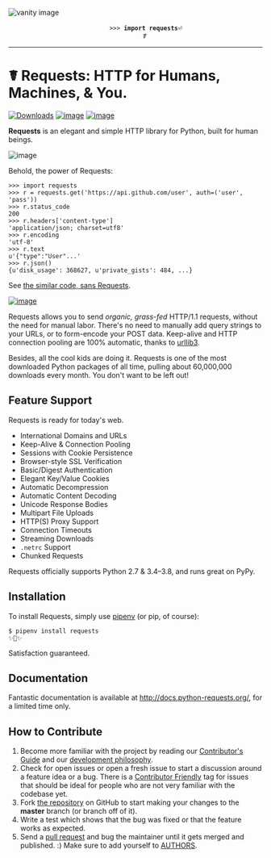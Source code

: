 ![vanity image](https://github.com/kennethreitz/bake/blob/master/ext/img.jpg?raw=true)


<span align="center">
<pre>
    <code> >>> <strong>import requests</strong></code><em></em>⏎
    <em>☤</em>
</pre>  
</span>

---------------------

# ☤ Requests: HTTP for Humans, Machines, & You.

[![Downloads](https://pepy.tech/badge/requests)](https://pepy.tech/project/requests)
[![image](https://img.shields.io/pypi/pyversions/requests.svg)](https://pypi.org/project/requests/)
[![image](https://img.shields.io/github/contributors/psf/requests.svg)](https://github.com/psf/requests/graphs/contributors)


**Requests** is an elegant and simple HTTP library for Python, built for human beings.

![image](https://farm5.staticflickr.com/4317/35198386374_1939af3de6_k_d.jpg)

Behold, the power of Requests:

``` {.sourceCode .python}
>>> import requests
>>> r = requests.get('https://api.github.com/user', auth=('user', 'pass'))
>>> r.status_code
200
>>> r.headers['content-type']
'application/json; charset=utf8'
>>> r.encoding
'utf-8'
>>> r.text
u'{"type":"User"...'
>>> r.json()
{u'disk_usage': 368627, u'private_gists': 484, ...}
```

See [the similar code, sans Requests](https://gist.github.com/973705).

[![image](https://raw.githubusercontent.com/psf/requests/master/docs/_static/requests-logo-small.png)](http://docs.python-requests.org/)

Requests allows you to send *organic, grass-fed* HTTP/1.1 requests,
without the need for manual labor. There's no need to manually add query
strings to your URLs, or to form-encode your POST data. Keep-alive and
HTTP connection pooling are 100% automatic, thanks to
[urllib3](https://github.com/shazow/urllib3).

Besides, all the cool kids are doing it. Requests is one of the most
downloaded Python packages of all time, pulling about 60,000,000
downloads every month. You don't want to be left out!

Feature Support
---------------

Requests is ready for today's web.

-   International Domains and URLs
-   Keep-Alive & Connection Pooling
-   Sessions with Cookie Persistence
-   Browser-style SSL Verification
-   Basic/Digest Authentication
-   Elegant Key/Value Cookies
-   Automatic Decompression
-   Automatic Content Decoding
-   Unicode Response Bodies
-   Multipart File Uploads
-   HTTP(S) Proxy Support
-   Connection Timeouts
-   Streaming Downloads
-   `.netrc` Support
-   Chunked Requests

Requests officially supports Python 2.7 & 3.4–3.8, and runs great on
PyPy.

Installation
------------

To install Requests, simply use [pipenv](http://pipenv.org/) (or pip, of
course):

``` {.sourceCode .bash}
$ pipenv install requests
✨🍰✨
```

Satisfaction guaranteed.

Documentation
-------------

Fantastic documentation is available at
<http://docs.python-requests.org/>, for a limited time only.

How to Contribute
-----------------

1.  Become more familiar with the project by reading our [Contributor's Guide](http://docs.python-requests.org/en/latest/dev/contributing/) and our [development philosophy](http://docs.python-requests.org/en/latest/dev/philosophy/).
2.  Check for open issues or open a fresh issue to start a discussion
    around a feature idea or a bug. There is a [Contributor
    Friendly](https://github.com/psf/requests/issues?direction=desc&labels=Contributor+Friendly&page=1&sort=updated&state=open)
    tag for issues that should be ideal for people who are not very
    familiar with the codebase yet.
3.  Fork [the repository](https://github.com/psf/requests) on
    GitHub to start making your changes to the **master** branch (or
    branch off of it).
4.  Write a test which shows that the bug was fixed or that the feature
    works as expected.
5.  Send a [pull request](https://help.github.com/en/articles/creating-a-pull-request-from-a-fork) and bug the maintainer until it gets merged and
    published. :) Make sure to add yourself to
    [AUTHORS](https://github.com/psf/requests/blob/master/AUTHORS.rst).

